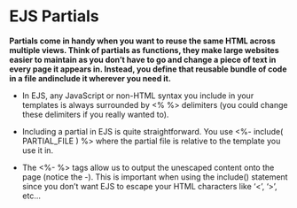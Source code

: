 # EJS Partials

**Partials come in handy when you want to reuse the same HTML across multiple views. Think of partials as functions, they make large websites easier to maintain as you don’t have to go and change a piece of text in every page it appears in. Instead, you define that reusable bundle of code in a file andinclude it wherever you need it.**

* In EJS, any JavaScript or non-HTML syntax you include in your templates is always surrounded by <% %> delimiters (you could change these delimiters if you really wanted to).

* Including a partial in EJS is quite straightforward. You use <%- include( PARTIAL_FILE ) %> where the partial file is relative to the template you use it in.

* The <%- %> tags allow us to output the unescaped content onto the page (notice the -). This is important when using the include() statement since you don’t want EJS to escape your HTML characters like ‘<’, ‘>’, etc…

